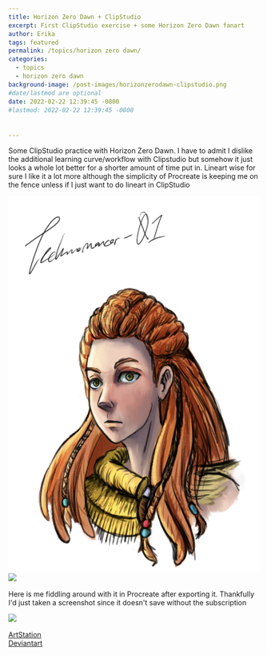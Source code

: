 ```yaml
---
title: Horizon Zero Dawn + ClipStudio
excerpt: First ClipStudio exercise + some Horizon Zero Dawn fanart
author: Erika
tags: featured
permalink: /topics/horizon zero dawn/
categories:
  - topics
  - horizon zero dawn
background-image: /post-images/horizonzerodawn-clipstudio.png
#date/lastmod are optional
date: 2022-02-22 12:39:45 -0800
#lastmod: 2022-02-22 12:39:45 -0800


---
```


Some ClipStudio practice with Horizon Zero Dawn. I have to admit I dislike the additional learning curve/workflow with Clipstudio but somehow it just looks a whole lot better for a shorter amount of time put in. Lineart wise for sure I like it a lot more although the simplicity of Procreate is keeping me on the fence unless if I just want to do lineart in ClipStudio

<img src="/images/post-images/horizonzerodawn-clipstudio.png" width="600" height="750">


<img src="https://cdna.artstation.com/p/assets/images/images/046/626/670/large/technomancer-01-asset.jpg?1645563095"  width="700">

<p>Here is me fiddling around with it in Procreate after exporting it. Thankfully I'd just taken a screenshot since it doesn't save without the subscription
</p>
<img src="https://cdnb.artstation.com/p/assets/images/images/046/626/661/medium/technomancer-01-asset.jpg?1645563082" width="700">


<p>

<a href="https://www.artstation.com/artwork/r9Z112">ArtStation</a>
<br>
<a href="https://www.deviantart.com/technomancer-01/art/Horizon-Zero-Dawn-Clip-Studio-Practice-907851096">Deviantart</a>
</p>


